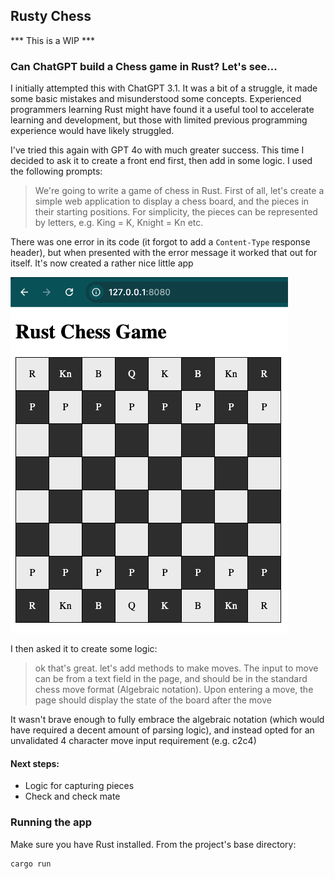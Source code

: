 ## Rusty Chess

*** This is a WIP ***

### Can ChatGPT build a Chess game in Rust? Let's see...

I initially attempted this with ChatGPT 3.1. It was a bit of a struggle, it made some basic mistakes and misunderstood some concepts. 
Experienced programmers learning Rust might have found it a useful tool to accelerate learning and development, but those with limited previous programming experience would have likely struggled.

I've tried this again with GPT 4o with much greater success. This time I decided to ask it to create a front end first, then add in some logic. I used the following prompts:

> We're going to write a game of chess in Rust. First of all, let's create a simple web application to display a chess board, and the pieces in their starting positions. For simplicity, the pieces can be represented by letters, e.g. King = K, Knight = Kn etc.

There was one error in its code (it forgot to add a `Content-Type` response header), but when presented with the error message it worked that out for itself. It's now created a rather nice little app

![Game screenshot](/images/screenshot-1.png)

I then asked it to create some logic:
>ok that's great. let's add methods to make moves. The input to move can be from a text field in the page, and should be in the standard chess move format (Algebraic notation).
Upon entering a move, the page should display the state of the board after the move

It wasn't brave enough to fully embrace the algebraic notation (which would have required a decent amount of parsing logic), and instead opted for an unvalidated 
4 character move input requirement (e.g. c2c4)

#### Next steps:
- Logic for capturing pieces
- Check and check mate

### Running the app

Make sure you have Rust installed. From the project's base directory:
```
cargo run
```